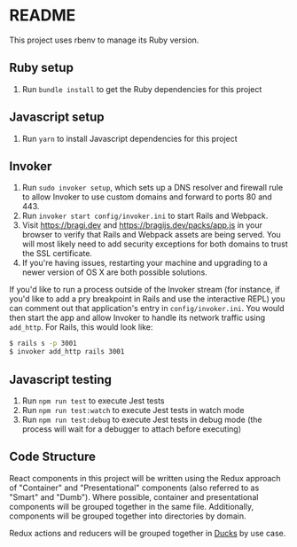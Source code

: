 # README

This project uses rbenv to manage its Ruby version.

## Ruby setup

1. Run `bundle install` to get the Ruby dependencies for this project

## Javascript setup

1. Run `yarn` to install Javascript dependencies for this project

## Invoker

1. Run `sudo invoker setup`, which sets up a DNS resolver and firewall rule to allow Invoker to use custom domains and forward to ports 80 and 443.
2. Run `invoker start config/invoker.ini` to start Rails and Webpack.
3. Visit https://bragi.dev and https://bragijs.dev/packs/app.js in your browser to verify that Rails and Webpack assets are being served. You will most likely need to add security exceptions for both domains to trust the SSL certificate.
4. If you're having issues, restarting your machine and upgrading to a newer version of OS X are both possible solutions.

If you'd like to run a process outside of the Invoker stream (for instance, if you'd like to add a pry breakpoint in Rails and use the interactive REPL) you can comment out that application's entry in `config/invoker.ini`. You would then start the app and allow Invoker to handle its network traffic using `add_http`. For Rails, this would look like:

```bash
$ rails s -p 3001
$ invoker add_http rails 3001
```

## Javascript testing
1. Run `npm run test` to execute Jest tests
2. Run `npm run test:watch` to execute Jest tests in watch mode
3. Run `npm run test:debug` to execute Jest tests in debug mode (the process will wait for a debugger to attach before executing)

## Code Structure

React components in this project will be written using the Redux approach of "Container" and "Presentational" components (also referred to as "Smart" and "Dumb"). Where possible, container and presentational components will be grouped together in the same file. Additionally, components will be grouped together into directories by domain.

Redux actions and reducers will be grouped together in [Ducks](https://github.com/erikras/ducks-modular-redux) by use case.
